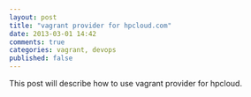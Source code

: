 ```yaml
---
layout: post
title: "vagrant provider for hpcloud.com"
date: 2013-03-01 14:42
comments: true
categories: vagrant, devops
published: false
---
```

This post will describe how to use vagrant provider for hpcloud.
